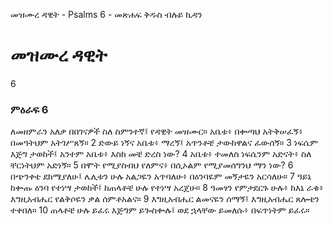 ﻿
 መዝሙረ ዳዊት - Psalms 6 - መጽሐፍ ቅዱስ ብሉይ ኪዳን
# መዝሙረ ዳዊት
6
### ምዕራፍ 6
ለመዘምራን አለቃ በበገናዎች ስለ ስምንተኛ፤ የዳዊት መዝሙር። 
 አቤቱ፥ በቍጣህ አትቅሠፈኝ፥ በመዓትህም አትገሥጸኝ።
2  ድውይ ነኝና አቤቱ፥ ማረኝ፤ አጥንቶቼ ታውከዋልና ፈውሰኝ።
3  ነፍሴም እጅግ ታወከች፤ አንተም አቤቱ፥ እስከ መቼ ድረስ ነው?
4  አቤቱ፥ ተመለስ ነፍሴንም አድናት፥ ስለ ቸርነትህም አድነኝ።
5  በሞት የሚያስብህ የለምና፥ በሲኦልም የሚያመሰግንህ ማን ነው?
6  በጭንቀቴ ደክሜያለሁ፤ ሌሊቱን ሁሉ አልጋዬን አጥባለሁ፥ በዕንባዬም መኝታዬን አርሳለሁ።
7  ዓይኔ ከቍጡ ዕንባ የተነሣ ታወከች፤ ከጠላቶቼ ሁሉ የተነሣ አረጀሁ።
8  ዓመፃን የምታደርጉ ሁሉ፥ ከእኔ ራቁ፥ እግዚአብሔር የልቅሶዬን ቃል ሰምቶአልና።
9  እግዚአብሔር ልመናዬን ሰማኝ፤ እግዚአብሔር ጸሎቴን ተቀበለ።
10  ጠላቶቼ ሁሉ ይፈሩ እጅግም ይጐስቍሉ፤ ወደ ኋላቸው ይመለሱ፥ በፍጥነትም ይፈሩ።
